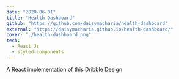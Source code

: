 ```yaml
---
date: "2020-06-01"
title: "Health Dashboard"
github: "https://github.com/daisymacharia/health-dashboard"
external: "https://daisymacharia.github.io/health-dashboard/"
cover: "./health-dashboard.png"
tech:
  - React Js
  - styled-components
---
```


A React implementation of this [Dribble Design](https://dribbble.com/shots/10819262-A-Health-Dashboard-Website)
